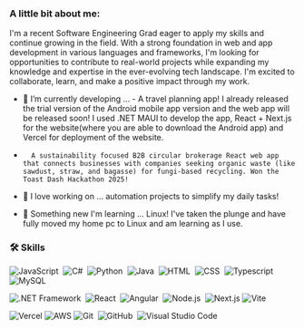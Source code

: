 <!--
**primo14/primo14** is a ✨ _special_ ✨ repository because its `README.md` (this file) appears on your GitHub profile.

Here are some ideas to get you started: -->

### A little bit about me:
I'm a recent Software Engineering Grad eager to apply my skills and continue growing in the field. With a strong foundation in web and app development in various languages and frameworks, I'm looking for opportunities to contribute to real-world projects while expanding my knowledge and expertise in the ever-evolving tech landscape. I'm excited to collaborate, learn, and make a positive impact through my work.


- 🔭 I’m currently developing ...
      - A travel planning app! I already released the trial version of the Android mobile app version and the web app will be released soon! I used .NET MAUI to develop the app, React + Next.js for the website(where you are able to download the Android app) and Vercel for deployment of the website.

-       A sustainability focused B2B circular brokerage React web app that connects businesses with companies seeking organic waste (like sawdust, straw, and bagasse) for fungi-based recycling. Won the Toast Dash Hackathon 2025!
  
- 🌱 I love working on ... automation projects to simplify my daily tasks!
  
- 🍂 Something new I'm learning ... Linux! I've taken the plunge and have fully moved my home pc to Linux and am learning as I use.

### 🛠  Skills

![JavaScript](https://img.shields.io/badge/-JavaScript-05122A?style=flat&logo=javascript)&nbsp;
![C#](https://img.shields.io/badge/C%23-05122A)&nbsp;
![Python](https://img.shields.io/badge/-Python-05122A?style=flat&logo=python)&nbsp;
![Java](https://img.shields.io/badge/-Java-05122A?style=flat&logo=Java&logoColor=FFA518)&nbsp;
![HTML](https://img.shields.io/badge/-HTML-05122A?style=flat&logo=HTML5)&nbsp;
![CSS](https://img.shields.io/badge/-CSS-05122A?style=flat&logo=CSS3&logoColor=1572B6)&nbsp;
![Typescript](https://img.shields.io/badge/Typescript-05122A?logo=Typescript)&nbsp;
![MySQL](https://img.shields.io/badge/MySQL-05122A?logo=mysql)&nbsp;

![.NET Framework](https://img.shields.io/badge/.NET%20Framework-05122A?logo=dotnet&logoColor=%23FFFFFF&labelColor=%23512BD4)&nbsp;
![React](https://img.shields.io/badge/React-05122A?logo=react)&nbsp;
![Angular](https://img.shields.io/badge/Angular-05122A?logo=angular)&nbsp;
![Node.js](https://img.shields.io/badge/Node.js-05122A?logo=nodedotjs)&nbsp;
![Next.js](https://img.shields.io/badge/Framework-Next.js-informational?style=flat&logo=next.js&color=000000)
![Vite](https://img.shields.io/badge/Vite-05122A?logo=vite)&nbsp;

![Vercel](https://img.shields.io/badge/Deployment-Vercel-informational?style=flat&logo=vercel&color=000000)
![AWS](https://img.shields.io/badge/Cloud-AWS-informational?style=flat&logo=amazon-aws&color=232F3E)
![Git](https://img.shields.io/badge/-Git-05122A?style=flat&logo=git)&nbsp;
![GitHub](https://img.shields.io/badge/-GitHub-05122A?style=flat&logo=github)&nbsp;
![Visual Studio Code](https://img.shields.io/badge/-Visual%20Studio%20Code-05122A?style=flat&logo=visual-studio-code&logoColor=007ACC)&nbsp;



